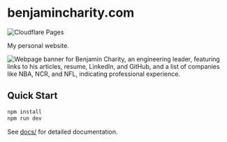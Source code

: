 # benjamincharity.com

![Cloudflare Pages](https://img.shields.io/badge/deploy-cloudflare-orange)

My personal website.

![Webpage banner for Benjamin Charity, an engineering leader, featuring links to his articles, resume, LinkedIn, and GitHub, and a list of companies like NBA, NCR, and NFL, indicating professional experience.](https://res.cloudinary.com/da2exoho7/image/upload/v1706292081/website/BC.COM_rqxmgs.png)

## Quick Start

```bash
npm install
npm run dev
```

See [docs/](./docs/) for detailed documentation.
